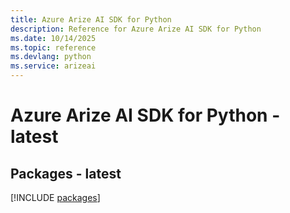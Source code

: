 ```yaml
---
title: Azure Arize AI SDK for Python
description: Reference for Azure Arize AI SDK for Python
ms.date: 10/14/2025
ms.topic: reference
ms.devlang: python
ms.service: arizeai
---
```

# Azure Arize AI SDK for Python - latest
## Packages - latest
[!INCLUDE [packages](arize-ai-index.md)]